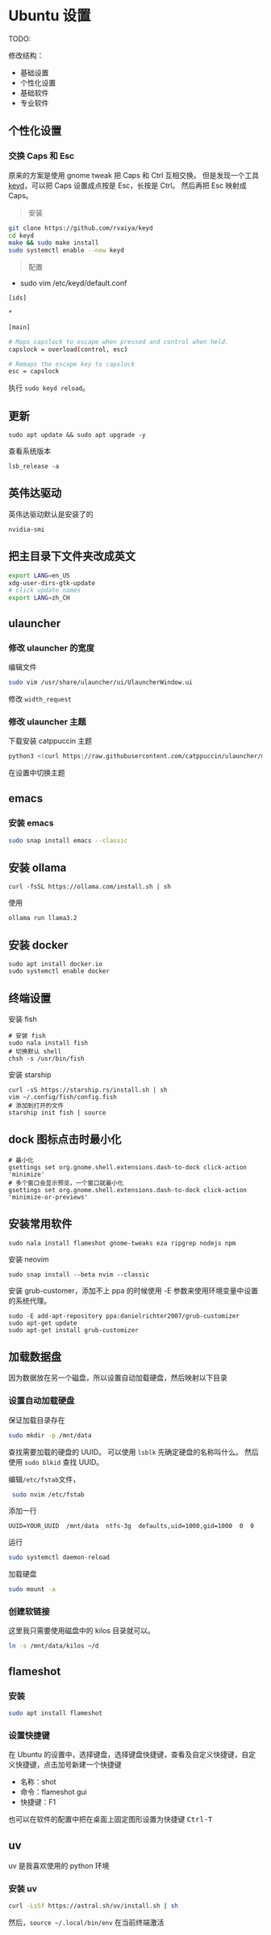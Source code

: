 # Ubuntu 设置

TODO:

修改结构：

- 基础设置
- 个性化设置
- 基础软件
- 专业软件

## 个性化设置

### 交换 Caps 和 Esc

原来的方案是使用 gnome tweak 把 Caps 和 Ctrl 互相交换。
但是发现一个工具 [keyd](https://github.com/rvaiya/keyd)，可以把 Caps 设置成点按是 Esc，长按是 Ctrl。
然后再把 Esc 映射成 Caps。

> 安装

```bash
git clone https://github.com/rvaiya/keyd
cd keyd
make && sudo make install
sudo systemctl enable --now keyd
```

> 配置

- sudo vim /etc/keyd/default.conf 

```bash
[ids]

*

[main]

# Maps capslock to escape when pressed and control when held.
capslock = overload(control, esc)

# Remaps the escape key to capslock
esc = capslock
```

执行 `sudo keyd reload`。

## 更新

```shell
sudo apt update && sudo apt upgrade -y
```

查看系统版本

```shell
lsb_release -a
```

## 英伟达驱动

英伟达驱动默认是安装了的

```shell
nvidia-smi
```

## 把主目录下文件夹改成英文

```bash
export LANG=en_US
xdg-user-dirs-gtk-update
# click update names
export LANG=zh_CH
```

## ulauncher

### 修改 ulauncher 的宽度

编辑文件

```bash
sudo vim /usr/share/ulauncher/ui/UlauncherWindow.ui
```

修改 `width_request`

### 修改 ulauncher 主题

下载安装 catppuccin 主题

```bash
python3 <(curl https://raw.githubusercontent.com/catppuccin/ulauncher/main/install.py -fsSL)
```

在设置中切换主题


## emacs

### 安装 emacs

```bash
sudo snap install emacs --classic
```

## 安装 ollama

```shell
curl -fsSL https://ollama.com/install.sh | sh
```

使用

```shell
ollama run llama3.2
```

## 安装 docker

```shell
sudo apt install docker.io
sudo systemctl enable docker
```

## 终端设置

安装 fish

```shell
# 安装 fish
sudo nala install fish
# 切换默认 shell
chsh -s /usr/bin/fish
```

安装 starship

```shell
curl -sS https://starship.rs/install.sh | sh
vim ~/.config/fish/config.fish
# 添加到打开的文件
starship init fish | source
```

## dock 图标点击时最小化

```shell
# 最小化
gsettings set org.gnome.shell.extensions.dash-to-dock click-action 'minimize'
# 多个窗口会显示预览，一个窗口就最小化
gsettings set org.gnome.shell.extensions.dash-to-dock click-action 'minimize-or-previews'
```

## 安装常用软件

```shell
sudo nala install flameshot gnome-tweaks eza ripgrep nodejs npm
```

安装 neovim

```shell
sudo snap install --beta nvim --classic
```

安装 grub-customer，添加不上 ppa 的时候使用 -E 参数来使用环境变量中设置的系统代理。

```shell
sudo -E add-apt-repository ppa:danielrichter2007/grub-customizer
sudo apt-get update
sudo apt-get install grub-customizer
```


## 加载数据盘

因为数据放在另一个磁盘，所以设置自动加载硬盘，然后映射以下目录

### 设置自动加载硬盘

保证加载目录存在

```bash
sudo mkdir -p /mnt/data
```

查找需要加载的硬盘的 UUID。
可以使用 `lsblk` 先确定硬盘的名称叫什么。
然后使用 `sudo blkid` 查找 UUID。

编辑`/etc/fstab`文件，

```bash
 sudo nvim /etc/fstab
```

添加一行

```
UUID=YOUR_UUID  /mnt/data  ntfs-3g  defaults,uid=1000,gid=1000  0  0
```

运行

```bash
sudo systemctl daemon-reload
```

加载硬盘

```bash
sudo mount -a
```

### 创建软链接 


这里我只需要使用磁盘中的 kilos 目录就可以。

```bash
ln -s /mnt/data/kilos ~/d
```

## flameshot

### 安装

```bash
sudo apt install flameshot
```

### 设置快捷键

在 Ubuntu 的设置中，选择键盘，选择键盘快捷键，查看及自定义快捷键，自定义快捷键，点击加号新建一个快捷键

- 名称：shot
- 命令：flameshot gui
- 快捷键：F1

也可以在软件的配置中把在桌面上固定图形设置为快捷键 <kbd>Ctrl-T</kbd>

## uv

uv 是我喜欢使用的 python 环境

### 安装 uv

```bash
curl -LsSf https://astral.sh/uv/install.sh | sh
```

然后，`source ~/.local/bin/env` 在当前终端激活
